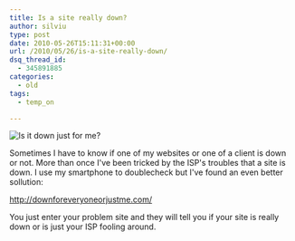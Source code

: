 ```yaml
---
title: Is a site really down?
author: silviu
type: post
date: 2010-05-26T15:11:31+00:00
url: /2010/05/26/is-a-site-really-down/
dsq_thread_id:
  - 345891885
categories:
  - old
tags:
  - temp_on

---
```

![Is it down just for me?](/blog/images/2010/downforme-300x202.jpg)

Sometimes I have to know if one of my websites or one of a client is down or not. More than once I've been tricked by the ISP's troubles that a site is down. I use my smartphone to doublecheck but I've found an even better sollution:

<a href="http://downforeveryoneorjustme.com/" target="_blank" rel="noopener">http://downforeveryoneorjustme.com/</a>

You just enter your problem site and they will tell you if your site is really down or is just your ISP fooling around.
